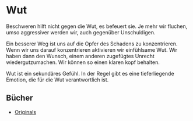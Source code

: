 # Wut

Beschweren hilft nicht gegen die Wut, es befeuert sie. Je mehr wir fluchen, umso aggressiver werden wir, auch gegenüber Unschuldigen.

Ein besserer Weg ist uns auf die Opfer des Schadens zu konzentrieren. Wenn wir uns darauf konzentrieren aktivieren wir einfühlsame Wut. Wir haben dann den Wunsch, einem anderen zugefügtes Unrecht wiedergutzumachen. Wir können so einen klaren kopf behalten.

Wut ist ein sekundäres Gefühl. In der Regel gibt es eine tieferliegende Emotion, die für die Wut verantwortlich ist.

## Bücher

- [Originals](https://www.goodreads.com/book/show/25614523-originals)